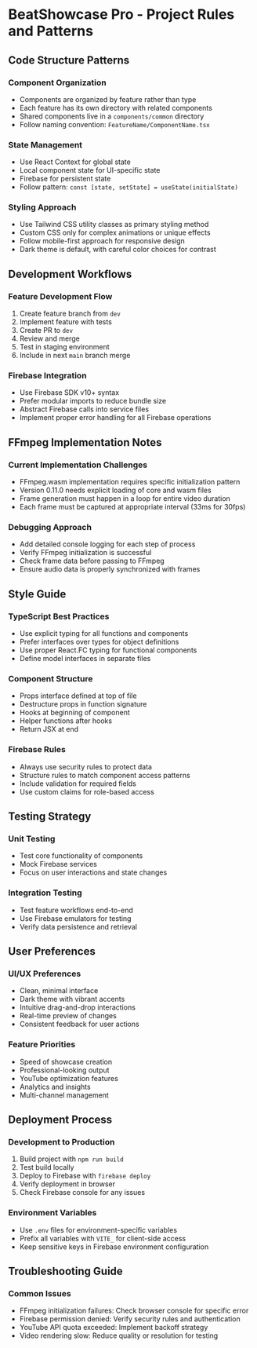# BeatShowcase Pro - Project Rules and Patterns

## Code Structure Patterns

### Component Organization
- Components are organized by feature rather than type
- Each feature has its own directory with related components
- Shared components live in a `components/common` directory
- Follow naming convention: `FeatureName/ComponentName.tsx`

### State Management
- Use React Context for global state
- Local component state for UI-specific state
- Firebase for persistent state
- Follow pattern: `const [state, setState] = useState(initialState)`

### Styling Approach
- Use Tailwind CSS utility classes as primary styling method
- Custom CSS only for complex animations or unique effects
- Follow mobile-first approach for responsive design
- Dark theme is default, with careful color choices for contrast

## Development Workflows

### Feature Development Flow
1. Create feature branch from `dev`
2. Implement feature with tests
3. Create PR to `dev`
4. Review and merge
5. Test in staging environment
6. Include in next `main` branch merge

### Firebase Integration
- Use Firebase SDK v10+ syntax
- Prefer modular imports to reduce bundle size
- Abstract Firebase calls into service files
- Implement proper error handling for all Firebase operations

## FFmpeg Implementation Notes

### Current Implementation Challenges
- FFmpeg.wasm implementation requires specific initialization pattern
- Version 0.11.0 needs explicit loading of core and wasm files
- Frame generation must happen in a loop for entire video duration
- Each frame must be captured at appropriate interval (33ms for 30fps)

### Debugging Approach
- Add detailed console logging for each step of process
- Verify FFmpeg initialization is successful
- Check frame data before passing to FFmpeg
- Ensure audio data is properly synchronized with frames

## Style Guide

### TypeScript Best Practices
- Use explicit typing for all functions and components
- Prefer interfaces over types for object definitions
- Use proper React.FC typing for functional components
- Define model interfaces in separate files

### Component Structure
- Props interface defined at top of file
- Destructure props in function signature
- Hooks at beginning of component
- Helper functions after hooks
- Return JSX at end

### Firebase Rules
- Always use security rules to protect data
- Structure rules to match component access patterns
- Include validation for required fields
- Use custom claims for role-based access

## Testing Strategy

### Unit Testing
- Test core functionality of components
- Mock Firebase services
- Focus on user interactions and state changes

### Integration Testing
- Test feature workflows end-to-end
- Use Firebase emulators for testing
- Verify data persistence and retrieval

## User Preferences

### UI/UX Preferences
- Clean, minimal interface
- Dark theme with vibrant accents
- Intuitive drag-and-drop interactions
- Real-time preview of changes
- Consistent feedback for user actions

### Feature Priorities
- Speed of showcase creation
- Professional-looking output
- YouTube optimization features
- Analytics and insights
- Multi-channel management

## Deployment Process

### Development to Production
1. Build project with `npm run build`
2. Test build locally
3. Deploy to Firebase with `firebase deploy`
4. Verify deployment in browser
5. Check Firebase console for any issues

### Environment Variables
- Use `.env` files for environment-specific variables
- Prefix all variables with `VITE_` for client-side access
- Keep sensitive keys in Firebase environment configuration

## Troubleshooting Guide

### Common Issues
- FFmpeg initialization failures: Check browser console for specific error
- Firebase permission denied: Verify security rules and authentication
- YouTube API quota exceeded: Implement backoff strategy
- Video rendering slow: Reduce quality or resolution for testing